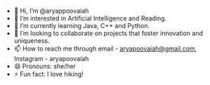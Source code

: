 - 👋 Hi, I’m @aryappoovaiah
- 👀 I’m interested in Artificial Intelligence and Reading.
- 🌱 I’m currently learning Java, C++ and Python.
- 💞️ I’m looking to collaborate on projects that foster innovation and uniqueness.
- 📫 How to reach me through email - aryapoovaiah@gmail.com, Instagram - aryapoovaiah
- 😄 Pronouns: she/her
- ⚡ Fun fact: I love hiking!

<!---
aryappoovaiah/aryappoovaiah is a ✨ special ✨ repository because its `README.md` (this file) appears on your GitHub profile.
You can click the Preview link to take a look at your changes.
--->
